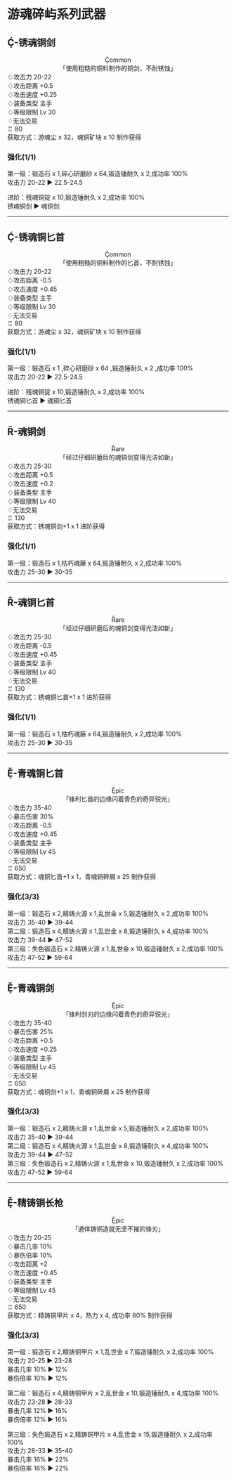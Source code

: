# 游魂碎屿系列武器

## Ḉ-锈魂铜剑
<center>Ḉommon</br>
「使用粗糙的铜料制作的铜剑，不耐锈蚀」</br>
</center>
♢攻击力 20-22</br>
♢攻击距离 +0.5</br>
♢攻击速度 +0.25</br>
♢装备类型 主手</br>
♢等级限制 Lv 30</br>
♢无法交易</br>
♖ 80</br>
获取方式：游魂尘 x 32，魂铜矿块 x 10 制作获得


### 强化(1/1)
第一级：锻造石 x 1,碎心研磨砂 x 64,锻造锤耐久 x 2,成功率 100%</br>
攻击力 20-22 ▶ 22.5-24.5</br>

进阶：残魂铜锭 x 10,锻造锤耐久 x 2,成功率 100%</br>
锈魂铜剑 ▶ 魂铜剑</br>

---
## Ḉ-锈魂铜匕首
<center>Ḉommon</br>
「使用粗糙的铜料制作的匕首，不耐锈蚀」</br>
</center>
♢攻击力 20-22</br>
♢攻击距离 -0.5</br>
♢攻击速度 +0.45</br>
♢装备类型 主手</br>
♢等级限制 Lv 30</br>
♢无法交易</br>
♖ 80</br>
获取方式：游魂尘 x 32，魂铜矿块 x 10 制作获得


### 强化(1/1)
第一级：锻造石 x 1 ,碎心研磨砂 x 64 ,锻造锤耐久 x 2 ,成功率 100%</br>
攻击力 20-22 ▶ 22.5-24.5</br>

进阶：残魂铜锭 x 10,锻造锤耐久 x 2,成功率 100%</br>
锈魂铜匕首 ▶ 魂铜匕首</br>

---
## Ȓ-魂铜剑
<center>Ȓare</br>
「经过仔细研磨后的魂铜剑变得光洁如新」</br>
</center>
♢攻击力 25-30</br>
♢攻击距离 +0.5</br>
♢攻击速度 +0.2</br>
♢装备类型 主手</br>
♢等级限制 Lv 40</br>
♢无法交易</br>
♖ 130</br>
获取方式：锈魂铜剑+1 x 1 进阶获得


### 强化(1/1)
第一级：锻造石 x 1,枯朽魂藤 x 64,锻造锤耐久 x 2,成功率 100%</br>
攻击力 25-30 ▶ 30-35</br>


---
## Ȓ-魂铜匕首
<center>Ȓare</br>
「经过仔细研磨后的魂铜剑变得光洁如新」</br>
</center>
♢攻击力 25-30</br>
♢攻击距离 -0.5</br>
♢攻击速度 +0.45</br>
♢装备类型 主手</br>
♢等级限制 Lv 40</br>
♢无法交易</br>
♖ 130</br>
获取方式：锈魂铜匕首+1 x 1 进阶获得


### 强化(1/1)
第一级：锻造石 x 1,枯朽魂藤 x 64,锻造锤耐久 x 2,成功率 100%</br>
攻击力 25-30 ▶ 30-35</br>


---
## Ḝ-青魂铜匕首
<center>Ḝpic</br>
「锋利匕首的边缘闪着青色的奇异锐光」</br>
</center>
♢攻击力 35-40</br>
♢暴击伤害 30%</br>
♢攻击距离 -0.5</br>
♢攻击速度 +0.45</br>
♢装备类型 主手</br>
♢等级限制 Lv 45</br>
♢无法交易</br>
♖ 650</br>
获取方式：魂铜匕首+1 x 1，青魂铜碎屑 x 25 制作获得

### 强化(3/3)
第一级：锻造石 x 2,精铸火源 x 1,乱世金 x 5,锻造锤耐久 x 2,成功率 100%</br>
攻击力 35-40 ▶ 39-44</br>
第二级：锻造石 x 4,精铸火源 x 1,乱世金 x 8,锻造锤耐久 x 4,成功率 100%</br>
攻击力 39-44 ▶ 47-52</br>
第三级：失色锻造石 x 2,精铸火源 x 1,乱世金 x 10,锻造锤耐久 x 2,成功率 100%</br>
攻击力 47-52 ▶ 59-64</br>

---
## Ḝ-青魂铜剑

<center>Ḝpic</br>
「锋利剑刃的边缘闪着青色的奇异锐光」</br>
</center>
♢攻击力 35-40</br>
♢暴击伤害 25%</br>
♢攻击距离 +0.5</br>
♢攻击速度 +0.25</br>
♢装备类型 主手</br>
♢等级限制 Lv 45</br>
♢无法交易</br>
♖ 650</br>
获取方式：魂铜剑+1 x 1，青魂铜碎屑 x 25 制作获得

### 强化(3/3)
第一级：锻造石 x 2,精铸火源 x 1,乱世金 x 5,锻造锤耐久 x 2,成功率 100%</br>
攻击力 35-40 ▶ 39-44</br>
第二级：锻造石 x 4,精铸火源 x 1,乱世金 x 8,锻造锤耐久 x 4,成功率 100%</br>
攻击力 39-44 ▶ 47-52</br>
第三级：失色锻造石 x 2,精铸火源 x 1,乱世金 x 10,锻造锤耐久 x 2,成功率 100%</br>
攻击力 47-52 ▶ 59-64</br>

---
## Ḝ-精铸铜长枪
<center>Ḝpic</br>
「通体铸铜造就无坚不摧的锋刃」</br>
</center>
♢攻击力 20-25</br>
♢暴击几率 10%</br>
♢暴伤倍率 10%</br>
♢攻击距离 +2</br>
♢攻击速度 +0.45</br>
♢装备类型 主手</br>
♢等级限制 Lv 45</br>
♢无法交易</br>
♖ 650</br>
获取方式：精铸铜甲片 x 4，热力 x 4, 成功率 80% 制作获得

### 强化(3/3)
第一级：锻造石 x 2,精铸铜甲片 x 1,乱世金 x 7,锻造锤耐久 x 2,成功率 100%</br>
攻击力 20-25 ▶ 23-28</br>
暴击几率 10% ▶ 12%</br>
暴伤倍率 10% ▶ 12%</br>

第二级：锻造石 x 4,精铸铜甲片 x 2,乱世金 x 10,锻造锤耐久 x 4,成功率 100%</br>
攻击力 23-28 ▶ 28-33</br>
暴击几率 12% ▶ 16%</br>
暴伤倍率 12% ▶ 16%</br>

第三级：失色锻造石 x 2,精铸铜甲片 x 4,乱世金 x 15,锻造锤耐久 x 2,成功率 100%</br>
攻击力 28-33 ▶ 35-40</br>
暴击几率 16% ▶ 22%</br>
暴伤倍率 16% ▶ 22%</br>




